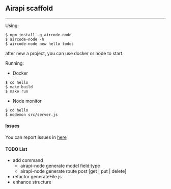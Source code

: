 ## Airapi scaffold

----

Using:

```shell
$ npm install -g aircode-node
$ aircode-node -h
$ aircode-node new hello todos
```

after new a project, you can use docker or node to start.

Running:

- Docker
```shell
$ cd hello
$ make build
$ make run
```

- Node monitor
```shell
$ cd hello
$ nodemon src/server.js
```

#### Issues

You can report issues in [here](https://github.com/ACOTeam/aircode-node/issues)

#### TODO List

- add command
	- airapi-node generate model field:type
	- airapi-node generate route post [get | put | delete]
- refactor generateFile.js
- enhance structure
